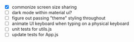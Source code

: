 * [x] commonize screen size sharing
* [ ] dark mode within material ui?
* [ ] figure out passing "theme" styling throughout
* [ ] animate UI keyboard when typing on a physical keyboard
* [ ] unit tests for utils.js
* [ ] update tests for App.js